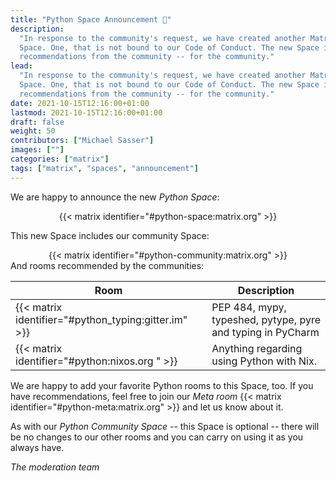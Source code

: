 ```yaml
---
title: "Python Space Announcement 🎉"
description:
  "In response to the community's request, we have created another Matrix
  Space. One, that is not bound to our Code of Conduct. The new Space includes
  recommendations from the community -- for the community."
lead:
  "In response to the community's request, we have created another Matrix
  Space. One, that is not bound to our Code of Conduct. The new Space includes
  recommendations from the community -- for the community."
date: 2021-10-15T12:16:00+01:00
lastmod: 2021-10-15T12:16:00+01:00
draft: false
weight: 50
contributors: ["Michael Sasser"]
images: [""]
categories: ["matrix"]
tags: ["matrix", "spaces", "announcement"]
---
```


We are happy to announce the new _Python Space_:

<center>
{{< matrix identifier="#python-space:matrix.org" >}}
</center>

This new Space includes our community Space:

<center>
{{< matrix identifier="#python-community:matrix.org" >}}
</center>
And rooms recommended by the communities:

| Room                                                 | Description                                                 |
| ---------------------------------------------------- | ----------------------------------------------------------- |
| {{< matrix identifier="#python_typing:gitter.im" >}} | PEP 484, mypy, typeshed, pytype, pyre and typing in PyCharm |
| {{< matrix identifier="#python:nixos.org " >}}       | Anything regarding using Python with Nix.                   |

We are happy to add your favorite Python rooms to this Space, too. If you have
recommendations, feel free to join our _Meta room_
{{< matrix identifier="#python-meta:matrix.org" >}} and let us know about it.

As with our _Python Community Space_ -- this Space is optional -- there will be
no changes to our other rooms and you can carry on using it as you always have.

<!-- markdownlint-disable-next-line MD036 -->
_The moderation team_
